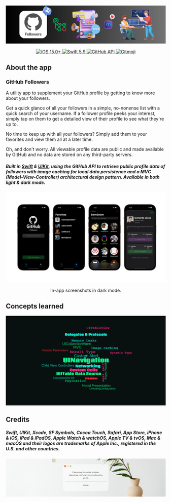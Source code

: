 ![Header Banner](DocAssets/HeaderBanner.png)

<p align="center">
    <a href="https://developer.apple.com/ios/">
        <img
            src="https://img.shields.io/badge/iOS-%2015.0+-000000"
            alt="iOS 15.0+"
        />
    </a>
    <a href="https://developer.apple.com/swift/">
        <img
            src="https://img.shields.io/badge/Swift-%205.9-FA7343"
            alt="Swift 5.9"
        />
    </a>
    <a href="https://developer.apple.com/xcode/swiftdata/">
        <img
            src="https://img.shields.io/badge/GitHub-%20API-181717"
            alt="GitHub API"
        />
    </a>
    <a href="https://gitmoji.dev">
        <img
            src="https://img.shields.io/badge/gitmoji-%20😜%20😍-FFDD67"
            alt="Gitmoji"
        />
    </a>
</p>

## About the app

### GitHub Followers

A utility app to supplement your GitHub profile by getting to know more about your followers.

Get a quick glance of all your followers in a simple, no-nonense list with a quick search of your username. If a follower profile peeks your interest, simply tap on them to get a detailed view of their profile to see what they're up to.

No time to keep up with all your followers? Simply add them to your favorites and view them all at a later time.

Oh, and don't worry. All viewable profile data are public and made available by GitHub and no data are stored on any third-party servers.

 ##### *Built in [Swift](https://developer.apple.com/swift/) & [UIKit](https://developer.apple.com/documentation/uikit), using the GitHub API to retrieve public profile data of followers with image caching for local data persistence and a MVC (Model-View-Controller) architectural design pattern. Available in both light & dark mode.*

<p align="center">
    <img src="DocAssets/AppScreenshots.png">
</p>

<p align="center">
    In-app screenshots in dark mode.
</p>

## Concepts learned

<p align="center">
    <img src="DocAssets/GitHubFollowers-Concepts.png">
</p>

## Credits

##### Swift, UIKit, Xcode, SF Symbols, Cocoa Touch, Safari, App Store, iPhone & iOS, iPad & iPadOS, Apple Watch & watchOS, Apple TV & tvOS, Mac & macOS and their logos are trademarks of Apple Inc., registered in the U.S. and other countries.

![Footer Banner](DocAssets/FooterBanner.png)